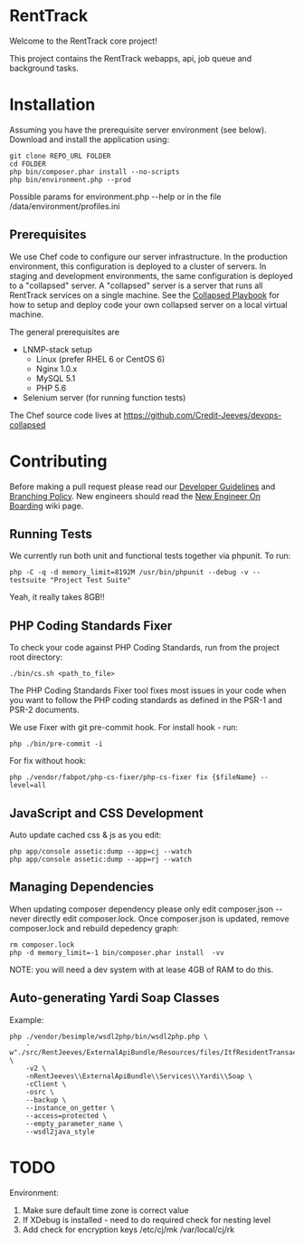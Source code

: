 RentTrack
=========
Welcome to the RentTrack core project!

This project contains the RentTrack webapps, api, job queue and background tasks.

Installation
============
Assuming you have the prerequisite server environment (see below). Download and install the application using:

    git clone REPO_URL FOLDER
    cd FOLDER
    php bin/composer.phar install --no-scripts
    php bin/environment.php --prod

Possible params for environment.php --help or in the file /data/environment/profiles.ini

Prerequisites
-------------
We use Chef code to configure our server infrastructure.  In the production environment, this configuration is deployed to a cluster of servers.  In staging and development environments, the same configuration is deployed to a "collapsed" server.  A "collapsed" server is a server that runs all RentTrack services on a single machine.  See the [Collapsed Playbook](https://credit.atlassian.net/wiki/display/RT/Collapsed+Playbook#CollapsedPlaybook-LocalCollapsedServer(UsingVagrant)) for how to setup and deploy code your own collapsed server on a local virtual machine.

The general prerequisites are

* LNMP-stack setup
    * Linux (prefer RHEL 6 or CentOS 6)
    * Nginx 1.0.x
    * MySQL 5.1    
    * PHP 5.6
* Selenium server (for running function tests)

The Chef source code lives at https://github.com/Credit-Jeeves/devops-collapsed


Contributing
============
Before making a pull request please read our [Developer Guidelines]() and [Branching Policy](https://credit.atlassian.net/wiki/display/RT/Branching+Management+Policy).
New engineers should read the [New Engineer On Boarding](https://credit.atlassian.net/wiki/display/RT/New+Engineer+On-boarding) wiki page.

Running Tests
-------------
We currently run both unit and functional tests together via phpunit. To run:

    php -C -q -d memory_limit=8192M /usr/bin/phpunit --debug -v --testsuite "Project Test Suite"

Yeah, it really takes 8GB!!


PHP Coding Standards Fixer
--------------------------
To check your code against PHP Coding Standards, run from the project root directory:

    ./bin/cs.sh <path_to_file>

The PHP Coding Standards Fixer tool fixes most issues in your code when you want to follow the PHP coding standards as defined in the PSR-1 and PSR-2 documents.

We use Fixer with git pre-commit hook.
For install hook - run:

    php ./bin/pre-commit -i

For fix without hook:

    php ./vendor/fabpot/php-cs-fixer/php-cs-fixer fix {$fileName} --level=all

JavaScript and CSS Development
------------------------------

Auto update cached css & js as you edit:

    php app/console assetic:dump --app=cj --watch
    php app/console assetic:dump --app=rj --watch


Managing Dependencies
---------------------
When updating composer dependency please only edit composer.json -- never directly edit composer.lock.
Once composer.json is updated, remove composer.lock and rebuild depedency graph:

    rm composer.lock
    php -d memory_limit=-1 bin/composer.phar install  -vv

NOTE: you will need a dev system with at lease 4GB of RAM to do this.


Auto-generating Yardi Soap Classes
----------------------------------
Example:

    php ./vendor/besimple/wsdl2php/bin/wsdl2php.php \
        -w"./src/RentJeeves/ExternalApiBundle/Resources/files/ItfResidentTransactions20.asmx.wsdl" \
        -v2 \
        -nRentJeeves\\ExternalApiBundle\\Services\\Yardi\\Soap \
        -cClient \
        -osrc \
        --backup \
        --instance_on_getter \
        --access=protected \
        --empty_parameter_name \
        --wsdl2java_style


TODO
====

Environment:

1. Make sure default time zone is correct value
2. If XDebug is installed - need to do required check for nesting level
3. Add check for encryption keys
    /etc/cj/mk
    /var/local/cj/rk

